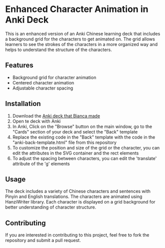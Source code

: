 # Enhanced Character Animation in Anki Deck

This is an enhanced version of an Anki Chinese learning deck that includes a background grid for the characters to get animated on. The grid allows learners to see the strokes of the characters in a more organized way and helps to understand the structure of the characters.

## Features

- Background grid for character animation
- Centered character animation
- Adjustable character spacing

## Installation

1. Download the [Anki deck that Bianca made](https://biancalearns.wordpress.com/2021/09/06/my-deck-heh/)
2. Open te deck with Anki
3. In Anki, Click on the "Browse" button on the main window, go to the "Cards" section of your deck and select the "Back" template
4. Replace the existing code in the "Back" template with the code in the "anki-back-template.html" file from this repository
5. To customize the position and size of the grid or the character, you can edit the attributes in the SVG container and the rect elements 
6. To adjust the spacing between characters, you can edit the 'translate' attribute of the 'g' elements 

## Usage

The deck includes a variety of Chinese characters and sentences with Pinyin and English translations. The characters are animated using HanziWriter library. Each character is displayed on a grid background for better understanding of character structure.

## Contributing

If you are interested in contributing to this project, feel free to fork the repository and submit a pull request.
